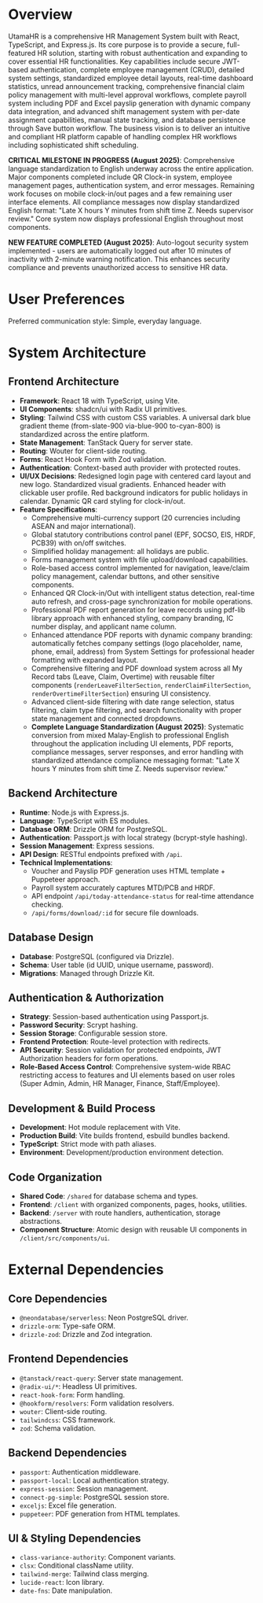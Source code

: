 # Overview
UtamaHR is a comprehensive HR Management System built with React, TypeScript, and Express.js. Its core purpose is to provide a secure, full-featured HR solution, starting with robust authentication and expanding to cover essential HR functionalities. Key capabilities include secure JWT-based authentication, complete employee management (CRUD), detailed system settings, standardized employee detail layouts, real-time dashboard statistics, unread announcement tracking, comprehensive financial claim policy management with multi-level approval workflows, complete payroll system including PDF and Excel payslip generation with dynamic company data integration, and advanced shift management system with per-date assignment capabilities, manual state tracking, and database persistence through Save button workflow. The business vision is to deliver an intuitive and compliant HR platform capable of handling complex HR workflows including sophisticated shift scheduling.

**CRITICAL MILESTONE IN PROGRESS (August 2025)**: Comprehensive language standardization to English underway across the entire application. Major components completed include QR Clock-in system, employee management pages, authentication system, and error messages. Remaining work focuses on mobile clock-in/out pages and a few remaining user interface elements. All compliance messages now display standardized English format: "Late X hours Y minutes from shift time Z. Needs supervisor review." Core system now displays professional English throughout most components.

**NEW FEATURE COMPLETED (August 2025)**: Auto-logout security system implemented - users are automatically logged out after 10 minutes of inactivity with 2-minute warning notification. This enhances security compliance and prevents unauthorized access to sensitive HR data.

# User Preferences
Preferred communication style: Simple, everyday language.

# System Architecture

## Frontend Architecture
- **Framework**: React 18 with TypeScript, using Vite.
- **UI Components**: shadcn/ui with Radix UI primitives.
- **Styling**: Tailwind CSS with custom CSS variables. A universal dark blue gradient theme (from-slate-900 via-blue-900 to-cyan-800) is standardized across the entire platform.
- **State Management**: TanStack Query for server state.
- **Routing**: Wouter for client-side routing.
- **Forms**: React Hook Form with Zod validation.
- **Authentication**: Context-based auth provider with protected routes.
- **UI/UX Decisions**: Redesigned login page with centered card layout and new logo. Standardized visual gradients. Enhanced header with clickable user profile. Red background indicators for public holidays in calendar. Dynamic QR card styling for clock-in/out.
- **Feature Specifications**:
    - Comprehensive multi-currency support (20 currencies including ASEAN and major international).
    - Global statutory contributions control panel (EPF, SOCSO, EIS, HRDF, PCB39) with on/off switches.
    - Simplified holiday management: all holidays are public.
    - Forms management system with file upload/download capabilities.
    - Role-based access control implemented for navigation, leave/claim policy management, calendar buttons, and other sensitive components.
    - Enhanced QR Clock-in/Out with intelligent status detection, real-time auto refresh, and cross-page synchronization for mobile operations.
    - Professional PDF report generation for leave records using pdf-lib library approach with enhanced styling, company branding, IC number display, and applicant name column.
    - Enhanced attendance PDF reports with dynamic company branding: automatically fetches company settings (logo placeholder, name, phone, email, address) from System Settings for professional header formatting with expanded layout.
    - Comprehensive filtering and PDF download system across all My Record tabs (Leave, Claim, Overtime) with reusable filter components (`renderLeaveFilterSection`, `renderClaimFilterSection`, `renderOvertimeFilterSection`) ensuring UI consistency.
    - Advanced client-side filtering with date range selection, status filtering, claim type filtering, and search functionality with proper state management and connected dropdowns.
    - **Complete Language Standardization (August 2025)**: Systematic conversion from mixed Malay-English to professional English throughout the application including UI elements, PDF reports, compliance messages, server responses, and error handling with standardized attendance compliance messaging format: "Late X hours Y minutes from shift time Z. Needs supervisor review."

## Backend Architecture
- **Runtime**: Node.js with Express.js.
- **Language**: TypeScript with ES modules.
- **Database ORM**: Drizzle ORM for PostgreSQL.
- **Authentication**: Passport.js with local strategy (bcrypt-style hashing).
- **Session Management**: Express sessions.
- **API Design**: RESTful endpoints prefixed with `/api`.
- **Technical Implementations**:
    - Voucher and Payslip PDF generation uses HTML template + Puppeteer approach.
    - Payroll system accurately captures MTD/PCB and HRDF.
    - API endpoint `/api/today-attendance-status` for real-time attendance checking.
    - `/api/forms/download/:id` for secure file downloads.

## Database Design
- **Database**: PostgreSQL (configured via Drizzle).
- **Schema**: User table (id UUID, unique username, password).
- **Migrations**: Managed through Drizzle Kit.

## Authentication & Authorization
- **Strategy**: Session-based authentication using Passport.js.
- **Password Security**: Scrypt hashing.
- **Session Storage**: Configurable session store.
- **Frontend Protection**: Route-level protection with redirects.
- **API Security**: Session validation for protected endpoints, JWT Authorization headers for form operations.
- **Role-Based Access Control**: Comprehensive system-wide RBAC restricting access to features and UI elements based on user roles (Super Admin, Admin, HR Manager, Finance, Staff/Employee).

## Development & Build Process
- **Development**: Hot module replacement with Vite.
- **Production Build**: Vite builds frontend, esbuild bundles backend.
- **TypeScript**: Strict mode with path aliases.
- **Environment**: Development/production environment detection.

## Code Organization
- **Shared Code**: `/shared` for database schema and types.
- **Frontend**: `/client` with organized components, pages, hooks, utilities.
- **Backend**: `/server` with route handlers, authentication, storage abstractions.
- **Component Structure**: Atomic design with reusable UI components in `/client/src/components/ui`.

# External Dependencies

## Core Dependencies
- `@neondatabase/serverless`: Neon PostgreSQL driver.
- `drizzle-orm`: Type-safe ORM.
- `drizzle-zod`: Drizzle and Zod integration.

## Frontend Dependencies
- `@tanstack/react-query`: Server state management.
- `@radix-ui/*`: Headless UI primitives.
- `react-hook-form`: Form handling.
- `@hookform/resolvers`: Form validation resolvers.
- `wouter`: Client-side routing.
- `tailwindcss`: CSS framework.
- `zod`: Schema validation.

## Backend Dependencies
- `passport`: Authentication middleware.
- `passport-local`: Local authentication strategy.
- `express-session`: Session management.
- `connect-pg-simple`: PostgreSQL session store.
- `exceljs`: Excel file generation.
- `puppeteer`: PDF generation from HTML templates.

## UI & Styling Dependencies
- `class-variance-authority`: Component variants.
- `clsx`: Conditional className utility.
- `tailwind-merge`: Tailwind class merging.
- `lucide-react`: Icon library.
- `date-fns`: Date manipulation.